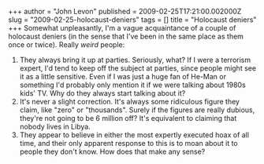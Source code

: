+++
author = "John Levon"
published = 2009-02-25T17:21:00.002000Z
slug = "2009-02-25-holocaust-deniers"
tags = []
title = "Holocaust deniers"
+++
Somewhat unpleasantly, I'm a vague acquaintance of a couple of holocaust
deniers (in the sense that I've been in the same place as them once or
twice). Really <span style="font-style: italic;">weird</span> people:  

1.  They always bring it up at parties. Seriously, what? If I were a
    terrorism expert, I'd tend to keep off the subject at parties, since
    people might see it as a little sensitive. Even if I was just a huge
    fan of He-Man or something I'd probably only mention it if we were
    talking about 1980s kids' TV. Why do they always start talking about
    it?
2.  It's never a slight correction. It's always some ridiculous figure
    they claim, like "zero" or "thousands". Surely if the figures are
    really dubious, they're not going to be 6 million off? It's
    equivalent to claiming that nobody lives in Libya.
3.  They appear to believe in either the most expertly executed hoax of
    all time, and their only apparent response to this is to moan about
    it to people they don't know. How does that make any sense?
